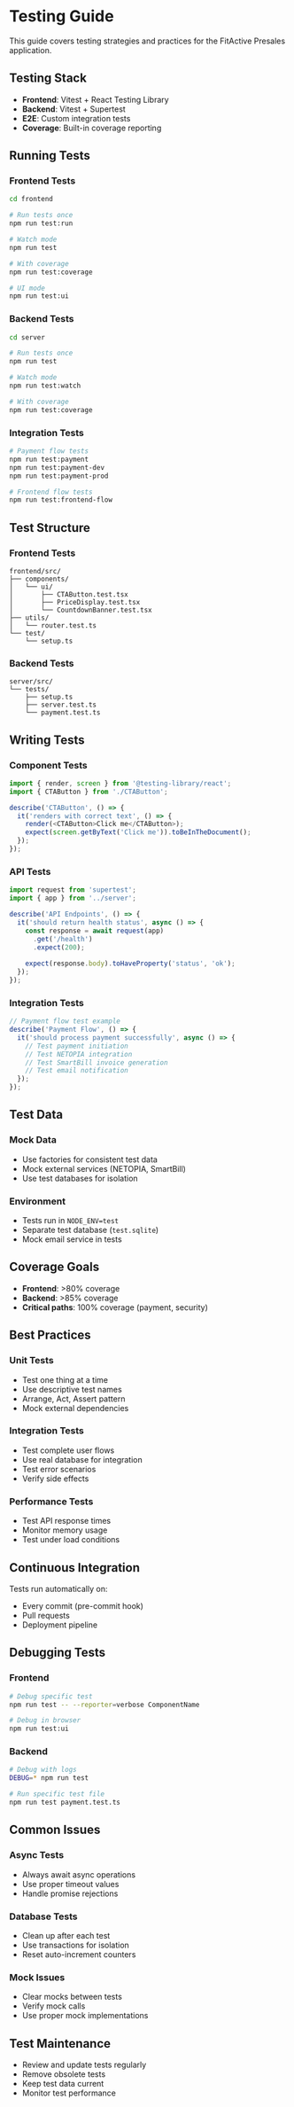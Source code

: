 # Testing Guide

This guide covers testing strategies and practices for the FitActive Presales application.

## Testing Stack

- **Frontend**: Vitest + React Testing Library
- **Backend**: Vitest + Supertest
- **E2E**: Custom integration tests
- **Coverage**: Built-in coverage reporting

## Running Tests

### Frontend Tests
```bash
cd frontend

# Run tests once
npm run test:run

# Watch mode
npm run test

# With coverage
npm run test:coverage

# UI mode
npm run test:ui
```

### Backend Tests
```bash
cd server

# Run tests once
npm run test

# Watch mode
npm run test:watch

# With coverage
npm run test:coverage
```

### Integration Tests
```bash
# Payment flow tests
npm run test:payment
npm run test:payment-dev
npm run test:payment-prod

# Frontend flow tests
npm run test:frontend-flow
```

## Test Structure

### Frontend Tests
```
frontend/src/
├── components/
│   └── ui/
│       ├── CTAButton.test.tsx
│       ├── PriceDisplay.test.tsx
│       └── CountdownBanner.test.tsx
├── utils/
│   └── router.test.ts
└── test/
    └── setup.ts
```

### Backend Tests
```
server/src/
└── tests/
    ├── setup.ts
    ├── server.test.ts
    └── payment.test.ts
```

## Writing Tests

### Component Tests
```typescript
import { render, screen } from '@testing-library/react';
import { CTAButton } from './CTAButton';

describe('CTAButton', () => {
  it('renders with correct text', () => {
    render(<CTAButton>Click me</CTAButton>);
    expect(screen.getByText('Click me')).toBeInTheDocument();
  });
});
```

### API Tests
```typescript
import request from 'supertest';
import { app } from '../server';

describe('API Endpoints', () => {
  it('should return health status', async () => {
    const response = await request(app)
      .get('/health')
      .expect(200);
    
    expect(response.body).toHaveProperty('status', 'ok');
  });
});
```

### Integration Tests
```typescript
// Payment flow test example
describe('Payment Flow', () => {
  it('should process payment successfully', async () => {
    // Test payment initiation
    // Test NETOPIA integration
    // Test SmartBill invoice generation
    // Test email notification
  });
});
```

## Test Data

### Mock Data
- Use factories for consistent test data
- Mock external services (NETOPIA, SmartBill)
- Use test databases for isolation

### Environment
- Tests run in `NODE_ENV=test`
- Separate test database (`test.sqlite`)
- Mock email service in tests

## Coverage Goals

- **Frontend**: >80% coverage
- **Backend**: >85% coverage
- **Critical paths**: 100% coverage (payment, security)

## Best Practices

### Unit Tests
- Test one thing at a time
- Use descriptive test names
- Arrange, Act, Assert pattern
- Mock external dependencies

### Integration Tests
- Test complete user flows
- Use real database for integration
- Test error scenarios
- Verify side effects

### Performance Tests
- Test API response times
- Monitor memory usage
- Test under load conditions

## Continuous Integration

Tests run automatically on:
- Every commit (pre-commit hook)
- Pull requests
- Deployment pipeline

## Debugging Tests

### Frontend
```bash
# Debug specific test
npm run test -- --reporter=verbose ComponentName

# Debug in browser
npm run test:ui
```

### Backend
```bash
# Debug with logs
DEBUG=* npm run test

# Run specific test file
npm run test payment.test.ts
```

## Common Issues

### Async Tests
- Always await async operations
- Use proper timeout values
- Handle promise rejections

### Database Tests
- Clean up after each test
- Use transactions for isolation
- Reset auto-increment counters

### Mock Issues
- Clear mocks between tests
- Verify mock calls
- Use proper mock implementations

## Test Maintenance

- Review and update tests regularly
- Remove obsolete tests
- Keep test data current
- Monitor test performance
